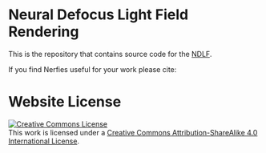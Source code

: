 # Neural Defocus Light Field Rendering

This is the repository that contains source code for the <a href="https://cubhe.github.io/NDLF/" target="_blank" rel="noopener noreferrer">NDLF</a>.

If you find Nerfies useful for your work please cite:


# Website License
<a rel="license" href="http://creativecommons.org/licenses/by-sa/4.0/"><img alt="Creative Commons License" style="border-width:0" src="https://i.creativecommons.org/l/by-sa/4.0/88x31.png" /></a><br />This work is licensed under a <a rel="license" href="http://creativecommons.org/licenses/by-sa/4.0/">Creative Commons Attribution-ShareAlike 4.0 International License</a>.

